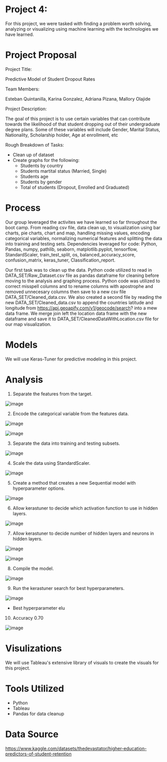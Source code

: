 # Project 4:  
For this project, we were tasked with finding a problem worth solving, analyzing or visualizing
using machine learning with the technologies we have learned.

# Project Proposal

Project Title:

Predictive Model of Student Dropout Rates

Team Members:

Esteban Quintanilla, Karina Gonzalez, Adriana Pizana, Mallory Olajide

Project Description:

The goal of this project is to use certain variables that can contribute towards the likelihood of
that student dropping out of their undergraduate degree plans. Some of these variables will
include Gender, Marital Status, Nationality, Scholarship holder, Age at enrollment, etc

Rough Breakdown of Tasks:

 * Clean up of dataset
 * Create graphs for the following:
   * Students by country
   * Students martital status (Married, Single)
   * Students age
   * Students by gender
   * Total of students (Dropout, Enrolled and Graduated)

# Process

Our group leveraged the activites we have learned so far throughout the boot camp.  From reading csv file, data clean up, to visualization using bar charts, pie charts, chart and map, handling missing values, encoding categorical variables, normalizing numerical features and splitting the data into training and testing sets.  Dependencies leveraged for code:  Python, Pandas, numpy, pathlib, seaborn, matplotlib.pyplot, tensorflow, StandardScaler, train_test_split, os, balanced_accuracy_score, confusion_matrix, keras_tuner, Classification_report.

Our first task was to clean up the data.  Python code utilized to read in DATA_SET/Raw_Dataset.csv file as pandas dataframe for cleaning before moving to the analysis and graphing process.  Python code was utilized to correct misspell columns and to rename columns with apostrophe and removed unnecesary columns then save to a new csv file DATA_SET/Cleaned_data.csv.  We also created a second file by reading the new DATA_SET/Cleaned_data.csv to append the countries latitude and longitude from https://api.geoapify.com/v1/geocode/search? into a mew data frame.  We merge join left the location data frame with the new dataframe and save it to DATA_SET/CleanedDataWithLocation.csv file for our map visualization.

# Models

We will use Keras-Tuner for predictive modeling in this project.


# Analysis
  1.  Separate the features from the target.

![image](https://github.com/ABFall2020/Project_4/assets/152649998/ff84a27b-2af5-413a-a71b-f75e62e19ee8)
   
  2.  Encode the categorical variable from the features data.

![image](https://github.com/ABFall2020/Project_4/assets/152649998/e9325ce6-dfaa-43ad-a364-75ed50e3bfc3)

![image](https://github.com/ABFall2020/Project_4/assets/152649998/2c1c4d6c-17f8-4ec3-a7a6-826cd885f533)

  3.  Separate the data into training and testing subsets.

![image](https://github.com/ABFall2020/Project_4/assets/152649998/6f6e9ac8-8d28-412b-b6f2-06fa9d85be7b)

  4.  Scale the data using StandardScaler.

![image](https://github.com/ABFall2020/Project_4/assets/152649998/dfc56c05-807d-4085-95ad-8371d9b263c6)

  5.  Create a method that creates a new Sequential model with hyperparameter options.

![image](https://github.com/ABFall2020/Project_4/assets/152649998/d977b8b5-bc85-4959-97b4-7e6c9c711bfc)

  6.  Allow kerastuner to decide which activation function to use in hidden layers.

![image](https://github.com/ABFall2020/Project_4/assets/152649998/0c6a2756-7e45-46b4-8b5a-d43bc0740368)
   
  7.  Allow kerastuner to decide number of hidden layers and neurons in hidden layers.

![image](https://github.com/ABFall2020/Project_4/assets/152649998/b3af6ddf-cd2d-4cb7-8a3e-8c7125875feb)
    
![image](https://github.com/ABFall2020/Project_4/assets/152649998/522d00d1-f1dc-453f-92b2-d8c520fb0bc4)
    
  8.  Compile the model.

![image](https://github.com/ABFall2020/Project_4/assets/152649998/fb1ef502-ef47-475b-8cb7-9081934369af)

  9.  Run the kerastuner search for best hyperparameters.
 
![image](https://github.com/ABFall2020/Project_4/assets/152649998/e2850615-4797-4d14-bc99-8acfb6f2416e)

   * Best hyperparameter elu
      
  10. Accuracy 0.70
  
![image](https://github.com/ABFall2020/Project_4/assets/152649998/21d9a314-dcf7-462e-b241-50029dd4994d)
   

# Visulizations

We will use Tableau's extensive library of visuals to create the visuals for this project.




# Tools Utilized

* Python
* Tableau
* Pandas for data cleanup

# Data Source

https://www.kaggle.com/datasets/thedevastator/higher-education-predictors-of-student-retention
